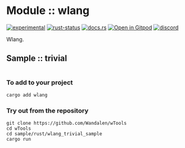 <!-- {{# generate.module_header{} #}} -->

# Module :: wlang
[![experimental](https://raster.shields.io/static/v1?label=stability&message=experimental&color=orange&logoColor=eee)](https://github.com/emersion/stability-badges#experimental) [![rust-status](https://github.com/Wandalen/wTools/actions/workflows/ModulewLangPush.yml/badge.svg)](https://github.com/Wandalen/wTools/actions/workflows/ModulewLangPush.yml) [![docs.rs](https://img.shields.io/docsrs/wlang?color=e3e8f0&logo=docs.rs)](https://docs.rs/wlang) [![Open in Gitpod](https://raster.shields.io/static/v1?label=try&message=online&color=eee&logo=gitpod&logoColor=eee)](https://gitpod.io/#RUN_PATH=.,SAMPLE_FILE=sample%2Frust%2Fwlang_trivial_sample%2Fsrc%2Fmain.rs,RUN_POSTFIX=--example%20wlang_trivial_sample/https://github.com/Wandalen/wTools) [![discord](https://img.shields.io/discord/872391416519737405?color=eee&logo=discord&logoColor=eee&label=ask)](https://discord.gg/m3YfbXpUUY)

Wlang.

## Sample  :: trivial

<!-- {{# generate.module_sample{} #}} -->

```rust
```

### To add to your project

```bash
cargo add wlang
```

### Try out from the repository

``` shell test
git clone https://github.com/Wandalen/wTools
cd wTools
cd sample/rust/wlang_trivial_sample
cargo run
```
